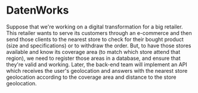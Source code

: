 # DatenWorks
Suppose that we're working on a digital transformation for a big retailer. This retailer wants to serve its customers through an e-commerce and then send those clients to the nearest store to check for their bought product (size and specifications) or to withdraw the order.  But, to have those stores available and know its coverage area (to match which store attend that region), we need to register those areas in a database, and ensure that they're valid and working.  Later, the back-end team will implement an API which receives the user's geolocation and answers with the nearest store geolocation according to the coverage area and distance to the store geolocation.
